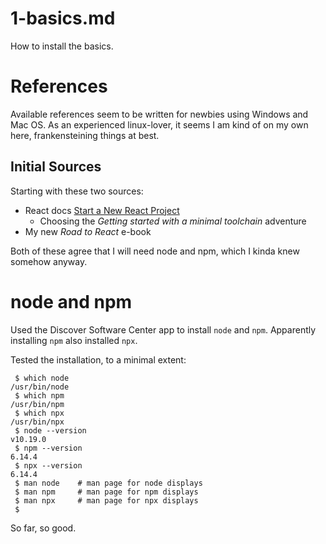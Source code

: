 
# 1-basics.md

How to install the basics.

# References

Available references seem to be written for newbies using Windows and Mac OS.
As an experienced linux-lover, it seems I am kind of on my own here, frankensteining things at best.

## Initial Sources

Starting with these two sources:

- React docs [Start a New React Project](https://beta.reactjs.org/learn/start-a-new-react-project)
  - Choosing the *Getting started with a minimal toolchain* adventure
- My new *Road to React* e-book

Both of these agree that I will need node and npm, which I kinda knew somehow anyway.

# node and npm

Used the Discover Software Center app to install `node` and `npm`.
Apparently installing `npm` also installed `npx`.

Tested the installation, to a minimal extent:

```
 $ which node
/usr/bin/node
 $ which npm
/usr/bin/npm
 $ which npx
/usr/bin/npx
 $ node --version
v10.19.0
 $ npm --version
6.14.4
 $ npx --version
6.14.4
 $ man node    # man page for node displays
 $ man npm     # man page for npm displays
 $ man npx     # man page for npx displays
 $
```

So far, so good.

